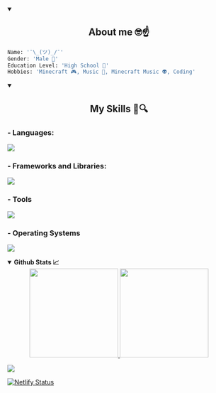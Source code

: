 <details open>
  <summary>
    <h2 align="center">About me 🤓☝️</h2>
  </summary>

  ```py
  Name: '¯\_(ツ)_/¯'
  Gender: 'Male 👦' 
  Education Level: 'High School 📖'
  Hobbies: 'Minecraft 🎮, Music 🎵, Minecraft Music 👽, Coding'
  ```
</details>

<details open>
  <summary>
    <h2 align="center">My Skills 📖🔍</h2>
  </summary>

  <p align="center">
    <h3>- Languages:</h3> 
    <a href="https://skillicons.dev"> <img src="https://skillicons.dev/icons?i=powershell,bash,c,cpp,py,lua,html,css,js"> </a>
    <h3>- Frameworks and Libraries:</h3>
    <a href="https://skillicons.dev"> <img src="https://skillicons.dev/icons?i=flutter,selenium,fastapi,gtk,qt"> </a>
    <h3>- Tools</h3>
    <a href="https://skillicons.dev"> <img src="https://skillicons.dev/icons?i=git,github,githubactions,neovim,vscode,pycharm"> </a>
    <h3>- Operating Systems</h3>
    <a href="https://skillicons.dev"> <img src="https://skillicons.dev/icons?i=windows,linux"> </a>
  </p>
</details>


<details open>
  <summary>
    <strong>Github Stats 📈</strong>
  </summary>

  <div align="center">
    <a href="https://github.com/thegoodball">
      <img height="200px" src="https://github-readme-stats-thegoodball-vercel.vercel.app/api?username=thegoodball&include_all_commits=true&theme=tokyonight&show_icons=true&hide_border=false&count_private=true">
    </a>
    <a href="https://github.com/thegoodball">
      <img height="200px" src="https://github-readme-stats-thegoodball-vercel.vercel.app/api/top-langs/?username=thegoodball&theme=tokyonight&layout=donut&show_icons=true&hide_border=false">
    </a>
  </div>
  
</details>



[![](https://visitcount.itsvg.in/api?id=THEGOODBALL&label=Profile%20Views&color=1&icon=5&pretty=false)](https://visitcount.itsvg.in)

[![Netlify Status](https://api.netlify.com/api/v1/badges/21a3bd99-e8f4-4ee1-b643-fefdf6cd5639/deploy-status)](https://app.netlify.com/sites/mycooltools/deploys)
